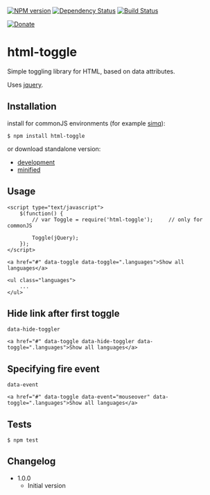 [![NPM version](https://badge.fury.io/js/html-toggle.png)](http://badge.fury.io/js/html-toggle)
[![Dependency Status](https://gemnasium.com/sakren/node-html-toggle.png)](https://gemnasium.com/sakren/node-html-toggle)
[![Build Status](https://travis-ci.org/sakren/node-html-toggle.png?branch=master)](https://travis-ci.org/sakren/node-html-toggle)

[![Donate](http://b.repl.ca/v1/donate-PayPal-brightgreen.png)](https://www.paypal.com/cgi-bin/webscr?cmd=_s-xclick&hosted_button_id=7UMMQ9FNVR8Z2)

# html-toggle

Simple toggling library for HTML, based on data attributes.

Uses [jquery](https://github.com/jquery/jquery).

## Installation

install for commonJS environments (for example [simq](https://github.com/sakren/node-simq)):

```
$ npm install html-toggle
```

or download standalone version:
* [development](https://raw.github.com/sakren/html-toggle/master/lib/Toggle.js)
* [minified](https://raw.github.com/sakren/html-toggle/master/lib/Toggle.min.js)

## Usage

```
<script type="text/javascript">
	$(function() {
		// var Toggle = require('html-toggle');		// only for commonJS

    	Toggle(jQuery);
	});
</script>

<a href="#" data-toggle data-toggle=".languages">Show all languages</a>

<ul class="languages">
	...
</ul>
```

## Hide link after first toggle

`data-hide-toggler`

```
<a href="#" data-toggle data-hide-toggler data-toggle=".languages">Show all languages</a>
```

## Specifying fire event

`data-event`

```
<a href="#" data-toggle data-event="mouseover" data-toggle=".languages">Show all languages</a>
```

## Tests

```
$ npm test
```

## Changelog

* 1.0.0
	+ Initial version